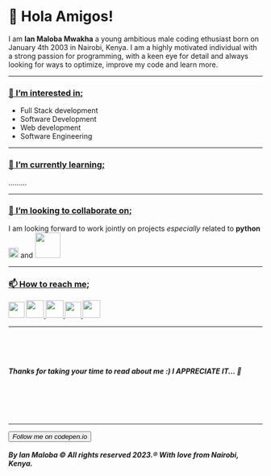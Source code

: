 <html>
  <h1>👋 Hola Amigos!</h1>
<p>
  I am <b>Ian Maloba Mwakha</b> a young ambitious male coding ethusiast born on January 4th 2003 in Nairobi, Kenya. I am a highly motivated individual with a strong passion for programming, with a keen eye for detail and always looking for ways to optimize, improve my code and learn more.
</p>
<hr>
<div class="interests">
  <h3><u>👀 I’m interested in;</u></h3>
  <ul>
    <li>Full Stack development</li>
    <li>Software Development</li>
    <li>Web development</li>
    <li>Software Engineering</li>
  </ul>
</div>
<hr>

<div class="currentStudies">
  <h3><u>🌱 I’m currently learning;</u></h3>
  .........
</div>
<hr>

<div class="collaboratie-work">
  <h3><u>💞️ I’m looking to collaborate on;</u></h3>
  <p> I am looking forward to work jointly on projects <em>especially</em> related to <b>python</b><img src="https://upload.wikimedia.org/wikipedia/commons/thumb/c/c3/Python-logo-notext.svg/115px-Python-logo-notext.svg.png?20220821155029" width=20px/> and <img src="https://static.djangoproject.com/img/logos/django-logo-positive.png" width=50px/> </p> 
</div>
<hr>

<div class="contact">
  <h3><u>📫 How to reach me;</u></h3>
  <p>
      <b><a href="https://www.linkedin.com/in/ianmalobamwakha/" target="_blank"> <img src="https://pbs.twimg.com/profile_images/1508518003184349187/1KQYoqPY_400x400.png" width=32px/></a>
    <a href="ianmalobamwakha@gmail.com" target="_blank"> <img src="https://encrypted-tbn0.gstatic.com/images?q=tbn:ANd9GcThMp_w31QIxPkclKoeQk_LwqWqYLBVKX2cnAybUvi0gQ&s" width=35px/>
      </a><a href="https://github.com/IanMalobaMwakha" target="_blank"> <img src="https://github.githubassets.com/images/modules/logos_page/GitHub-Mark.png" width=35px/>
      </a><a href="https://api.whatsapp.com/send?phone=254746883374&text=Hello,%20this%20is%20Ian.%20Thank%20you%20for%20contacting%20me!" target="_blank"> <img src="https://pbs.twimg.com/profile_images/1318652224638124032/wrpp2Nl4_400x400.png" width=32px/>
      </a><a href="https://msng.link/o/?@malobaian=tg" target="_blank"> <img src="https://upload.wikimedia.org/wikipedia/commons/thumb/8/83/Telegram_2019_Logo.svg/800px-Telegram_2019_Logo.svg.png" width=35px/>
      </a>
  </p> 
</div>
 <hr>
 <br>
 <br>
 <br>
  <p><em>Thanks for taking your time to read about me :) I APPRECIATE IT... 🙏</em></p>
<br>
<br>
<br> 
<br>
<hr>
    <a href="https://codepen.io/ianmalobamwakha/pens/public" target="_blank"><button><em>Follow me on codepen.io</em></button></a>
<br>
<br>
<em><b> By Ian Maloba © All rights reserved 2023.®</b> With love from Nairobi, Kenya.</em>
<br>  

</html>



<!---
IanMalobaMwakha/IanMalobaMwakha is a ✨ special ✨ repository because its `README.md` (this file) appears on your GitHub profile.
You can click the Preview link to take a look at your changes..
--->
